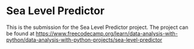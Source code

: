 # Sea Level Predictor

This is the submission for the Sea Level Predictor project. The project can be found at https://www.freecodecamp.org/learn/data-analysis-with-python/data-analysis-with-python-projects/sea-level-predictor
